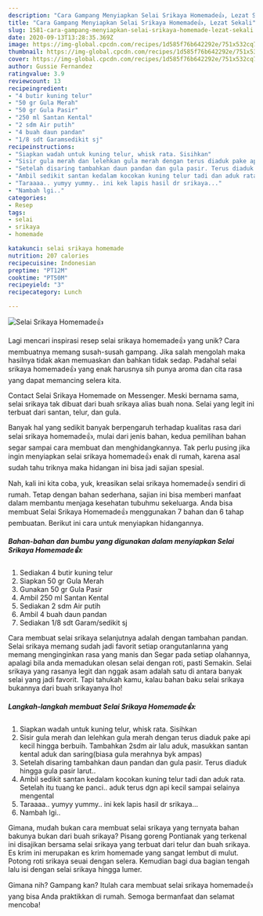 ```yaml
---
description: "Cara Gampang Menyiapkan Selai Srikaya Homemade👍, Lezat Sekali"
title: "Cara Gampang Menyiapkan Selai Srikaya Homemade👍, Lezat Sekali"
slug: 1581-cara-gampang-menyiapkan-selai-srikaya-homemade-lezat-sekali
date: 2020-09-13T13:28:35.369Z
image: https://img-global.cpcdn.com/recipes/1d585f76b642292e/751x532cq70/selai-srikaya-homemade👍-foto-resep-utama.jpg
thumbnail: https://img-global.cpcdn.com/recipes/1d585f76b642292e/751x532cq70/selai-srikaya-homemade👍-foto-resep-utama.jpg
cover: https://img-global.cpcdn.com/recipes/1d585f76b642292e/751x532cq70/selai-srikaya-homemade👍-foto-resep-utama.jpg
author: Gussie Fernandez
ratingvalue: 3.9
reviewcount: 13
recipeingredient:
- "4 butir kuning telur"
- "50 gr Gula Merah"
- "50 gr Gula Pasir"
- "250 ml Santan Kental"
- "2 sdm Air putih"
- "4 buah daun pandan"
- "1/8 sdt Garamsedikit sj"
recipeinstructions:
- "Siapkan wadah untuk kuning telur, whisk rata. Sisihkan"
- "Sisir gula merah dan lelehkan gula merah dengan terus diaduk pake api kecil hingga berbuih. Tambahkan 2sdm air lalu aduk, masukkan santan kental aduk dan saring(biasa gula merahnya byk ampas)"
- "Setelah disaring tambahkan daun pandan dan gula pasir. Terus diaduk hingga gula pasir larut.."
- "Ambil sedikit santan kedalam kocokan kuning telur tadi dan aduk rata. Setelah itu tuang ke panci.. aduk terus dgn api kecil sampai selainya mengental"
- "Taraaaa.. yumyy yummy.. ini kek lapis hasil dr srikaya..."
- "Nambah lgi.."
categories:
- Resep
tags:
- selai
- srikaya
- homemade

katakunci: selai srikaya homemade 
nutrition: 207 calories
recipecuisine: Indonesian
preptime: "PT12M"
cooktime: "PT50M"
recipeyield: "3"
recipecategory: Lunch

---
```



![Selai Srikaya Homemade👍](https://img-global.cpcdn.com/recipes/1d585f76b642292e/751x532cq70/selai-srikaya-homemade👍-foto-resep-utama.jpg)

Lagi mencari inspirasi resep selai srikaya homemade👍 yang unik? Cara membuatnya memang susah-susah gampang. Jika salah mengolah maka hasilnya tidak akan memuaskan dan bahkan tidak sedap. Padahal selai srikaya homemade👍 yang enak harusnya sih punya aroma dan cita rasa yang dapat memancing selera kita.

Contact Selai Srikaya Homemade on Messenger. Meski bernama sama, selai srikaya tak dibuat dari buah srikaya alias buah nona. Selai yang legit ini terbuat dari santan, telur, dan gula.

Banyak hal yang sedikit banyak berpengaruh terhadap kualitas rasa dari selai srikaya homemade👍, mulai dari jenis bahan, kedua pemilihan bahan segar sampai cara membuat dan menghidangkannya. Tak perlu pusing jika ingin menyiapkan selai srikaya homemade👍 enak di rumah, karena asal sudah tahu triknya maka hidangan ini bisa jadi sajian spesial.


Nah, kali ini kita coba, yuk, kreasikan selai srikaya homemade👍 sendiri di rumah. Tetap dengan bahan sederhana, sajian ini bisa memberi manfaat dalam membantu menjaga kesehatan tubuhmu sekeluarga. Anda bisa membuat Selai Srikaya Homemade👍 menggunakan 7 bahan dan 6 tahap pembuatan. Berikut ini cara untuk menyiapkan hidangannya.

<!--inarticleads1-->

##### Bahan-bahan dan bumbu yang digunakan dalam menyiapkan Selai Srikaya Homemade👍:

1. Sediakan 4 butir kuning telur
1. Siapkan 50 gr Gula Merah
1. Gunakan 50 gr Gula Pasir
1. Ambil 250 ml Santan Kental
1. Sediakan 2 sdm Air putih
1. Ambil 4 buah daun pandan
1. Sediakan 1/8 sdt Garam/sedikit sj


Cara membuat selai srikaya selanjutnya adalah dengan tambahan pandan. Selai srikaya memang sudah jadi favorit setiap orangutanlarına yang memang menginginkan rasa yang manis dan Segar pada setiap olahannya, apalagi bila anda memadukan olesan selai dengan roti, pasti Semakin. Selai srikaya yang rasanya legit dan nggak asam adalah satu di antara banyak selai yang jadi favorit. Tapi tahukah kamu, kalau bahan baku selai srikaya bukannya dari buah srikayanya lho! 

<!--inarticleads2-->

##### Langkah-langkah membuat Selai Srikaya Homemade👍:

1. Siapkan wadah untuk kuning telur, whisk rata. Sisihkan
1. Sisir gula merah dan lelehkan gula merah dengan terus diaduk pake api kecil hingga berbuih. Tambahkan 2sdm air lalu aduk, masukkan santan kental aduk dan saring(biasa gula merahnya byk ampas)
1. Setelah disaring tambahkan daun pandan dan gula pasir. Terus diaduk hingga gula pasir larut..
1. Ambil sedikit santan kedalam kocokan kuning telur tadi dan aduk rata. Setelah itu tuang ke panci.. aduk terus dgn api kecil sampai selainya mengental
1. Taraaaa.. yumyy yummy.. ini kek lapis hasil dr srikaya...
1. Nambah lgi..


Gimana, mudah bukan cara membuat selai srikaya yang ternyata bahan bakunya bukan dari buah srikaya? Pisang goreng Pontianak yang terkenal ini disajikan bersama selai srikaya yang terbuat dari telur dan buah srikaya. Es krim ini merupakan es krim homemade yang sangat lembut di mulut. Potong roti srikaya seuai dengan selera. Kemudian bagi dua bagian tengah lalu isi dengan selai srikaya hingga lumer. 

Gimana nih? Gampang kan? Itulah cara membuat selai srikaya homemade👍 yang bisa Anda praktikkan di rumah. Semoga bermanfaat dan selamat mencoba!
